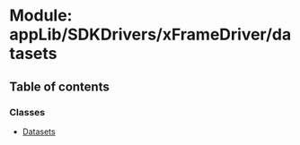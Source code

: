# Module: appLib/SDKDrivers/xFrameDriver/datasets

## Table of contents

### Classes

- [Datasets](../classes/appLib_SDKDrivers_xFrameDriver_datasets.Datasets.md)
